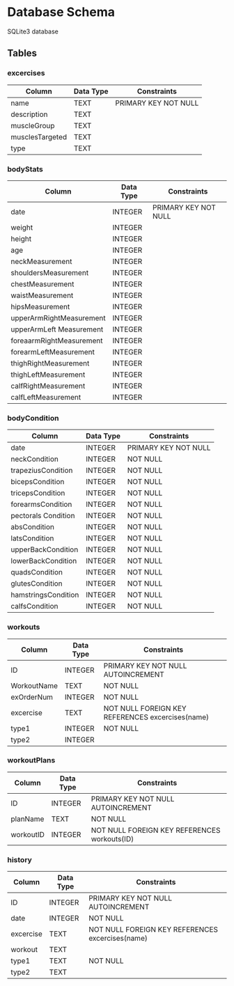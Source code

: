 # Database Schema

SQLite3 database

## Tables

### excercises

| Column | Data Type | Constraints |
| --- | --- | --- |
| name | TEXT | PRIMARY KEY NOT NULL |
| description | TEXT | |
| muscleGroup | TEXT | |
| musclesTargeted | TEXT | |
| type | TEXT | |

### bodyStats

| Column | Data Type | Constraints |
| --- | --- | --- |
| date | INTEGER | PRIMARY KEY NOT NULL |
| weight | INTEGER | |
| height | INTEGER | |
| age | INTEGER | |
| neckMeasurement | INTEGER | |
| shouldersMeasurement | INTEGER | |
| chestMeasurement | INTEGER | |
| waistMeasurement | INTEGER | |
| hipsMeasurement | INTEGER | |
| upperArmRightMeasurement | INTEGER | |
| upperArmLeft Measurement | INTEGER | |
| foreaarmRightMeasurement | INTEGER | |
| forearmLeftMeasurement | INTEGER | |
| thighRightMeasurement | INTEGER | |
| thighLeftMeasurement | INTEGER | |
| calfRightMeasurement | INTEGER | |
| calfLeftMeasurement | INTEGER | |

### bodyCondition

| Column | Data Type | Constraints |
| --- | --- | --- |
| date | INTEGER | PRIMARY KEY NOT NULL |
| neckCondition | INTEGER | NOT NULL |
| trapeziusCondition | INTEGER | NOT NULL |
| bicepsCondition | INTEGER | NOT NULL |
| tricepsCondition | INTEGER | NOT NULL |
| forearmsCondition | INTEGER | NOT NULL |
| pectorals Condition | INTEGER | NOT NULL |
| absCondition | INTEGER | NOT NULL |
| latsCondition | INTEGER | NOT NULL |
| upperBackCondition | INTEGER | NOT NULL |
| lowerBackCondition | INTEGER | NOT NULL |
| quadsCondition | INTEGER | NOT NULL |
| glutesCondition | INTEGER | NOT NULL |
| hamstringsCondition | INTEGER | NOT NULL |
| calfsCondition | INTEGER | NOT NULL |

### workouts

| Column | Data Type | Constraints |
| --- | --- | --- |
| ID | INTEGER | PRIMARY KEY NOT NULL AUTOINCREMENT |
| WorkoutName | TEXT | NOT NULL |
| exOrderNum | INTEGER | NOT NULL |
| excercise | TEXT | NOT NULL FOREIGN KEY REFERENCES excercises(name) |
| type1 | INTEGER | NOT NULL |
| type2 | INTEGER | |

### workoutPlans

| Column | Data Type | Constraints |
| --- | --- | --- |
| ID | INTEGER | PRIMARY KEY NOT NULL AUTOINCREMENT |
| planName | TEXT | NOT NULL |
| workoutID | INTEGER | NOT NULL FOREIGN KEY REFERENCES workouts(ID) |

### history

| Column | Data Type | Constraints |
| --- | --- | --- |
| ID | INTEGER | PRIMARY KEY NOT NULL AUTOINCREMENT |
| date | INTEGER | NOT NULL |
| excercise | TEXT | NOT NULL FOREIGN KEY REFERENCES excercises(name) |
| workout | TEXT | |
| type1 | TEXT | NOT NULL |
| type2 | TEXT | |

